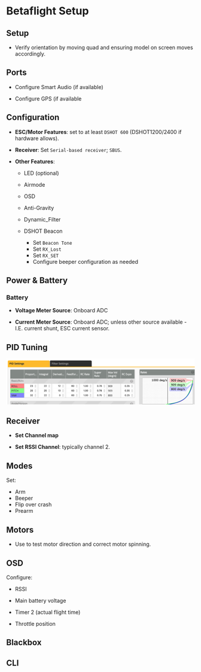 # Betaflight Setup

## Setup

- Verify orientation by moving quad and ensuring model on screen moves accordingly. 

## Ports

- Configure Smart Audio (if available)

- Configure GPS (if available

## Configuration

- **ESC/Motor Features**: set to at least `DSHOT 600` (DSHOT1200/2400 if hardware allows).

- **Receiver**: Set `Serial-based receiver`; `SBUS`.

- **Other Features**: 

    - LED (optional)

    - Airmode

    - OSD

    - Anti-Gravity

    - Dynamic_Filter

    - DSHOT Beacon
        - Set `Beacon Tone`
        - Set `RX_Lost`
        - Set `RX_SET`
        - Configure beeper configuration as needed

## Power & Battery

### Battery

- **Voltage Meter Source**: Onboard ADC

- **Current Meter Source**: Onboard ADC; unless other source available - I.E. current shunt, ESC current sensor.

## PID Tuning

![Pid Tab](images/pid-tab.png)

## Receiver

- **Set Channel map**

- **Set RSSI Channel**: typically channel 2.

## Modes

Set:

- Arm
- Beeper
- Flip over crash
- Prearm

## Motors

- Use to test motor direction and correct motor spinning. 


## OSD

Configure:

- RSSI

- Main battery voltage

- Timer 2 (actual flight time)

- Throttle position

## Blackbox

## CLI
